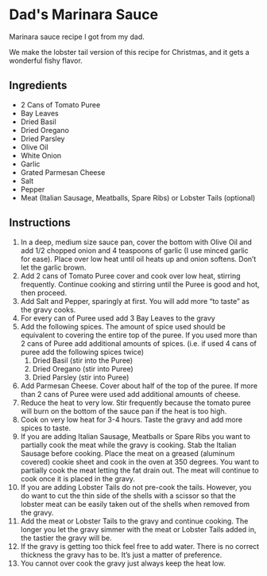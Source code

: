 # Dad's Marinara Sauce

Marinara sauce recipe I got from my dad. 

We make the lobster tail version of this recipe for Christmas, and it gets a wonderful fishy flavor. 

## Ingredients

- 2 Cans of Tomato Puree
- Bay Leaves
- Dried Basil
- Dried Oregano
- Dried Parsley
- Olive Oil
- White Onion
- Garlic
- Grated Parmesan Cheese
- Salt
- Pepper
- Meat (Italian Sausage, Meatballs, Spare Ribs) or Lobster Tails (optional)

## Instructions

1. In a deep, medium size sauce pan, cover the bottom with Olive Oil and add 1/2 chopped onion and 4 teaspoons of garlic (I use minced garlic for ease). Place over low heat until oil heats up and onion softens. Don’t let the garlic brown.
2. Add 2 cans of Tomato Puree cover and cook over low heat, stirring frequently. Continue cooking and stirring until the Puree is good and hot, then proceed.
3. Add Salt and Pepper, sparingly at first. You will add more “to taste” as the gravy cooks.
4. For every can of Puree used add 3 Bay Leaves to the gravy
5. Add the following spices. The amount of spice used should be equivalent to covering the entire top of the puree. If you used more than 2 cans of Puree add additional amounts of spices. (i.e. if used 4 cans of puree add the following spices twice)
	1. Dried Basil (stir into the Puree)
	2. Dried Oregano (stir into Puree)
	3. Dried Parsley (stir into Puree)
6. Add Parmesan Cheese. Cover about half of the top of the puree. If more than 2 cans of Puree were used add additional amounts of cheese. 
7. Reduce the heat to very low. Stir frequently because the tomato puree will burn on the bottom of the sauce pan if the heat is too high.
8. Cook on very low heat for 3-4 hours. Taste the gravy and add more spices to taste.
9. If you are adding Italian Sausage, Meatballs or Spare Ribs you want to partially cook the meat while the gravy is cooking. Stab the Italian Sausage before cooking. Place the meat on a greased (aluminum covered) cookie sheet and cook in the oven at 350 degrees. You want to partially cook the meat letting the fat drain out. The meat will continue to cook once it is placed in the gravy.
10. If you are adding Lobster Tails do not pre-cook the tails. However, you do want to cut the thin side of the shells with a scissor so that the lobster meat can be easily taken out of the shells when removed from the gravy.
11. Add the meat or Lobster Tails to the gravy and continue cooking. The longer you let the gravy simmer with the meat or Lobster Tails added in, the tastier the gravy will be. 
12. If the gravy is getting too thick feel free to add water. There is no correct thickness the gravy has to be. It’s just a matter of preference.
13. You cannot over cook the gravy just always keep the heat low.

